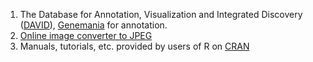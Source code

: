 1. The Database for Annotation, Visualization and Integrated Discovery ([DAVID](http://david.abcc.ncifcrf.gov/tools.jsp)), [Genemania](http://genemania.org/) for annotation. 
2. [Online image converter to JPEG](http://image.online-convert.com/convert-to-jpg)
3. Manuals, tutorials, etc. provided by users of R on [CRAN](http://ftp.ctex.org/mirrors/CRAN/other-docs.html)
